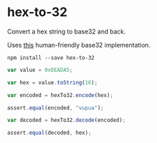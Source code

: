 # hex-to-32
Convert a hex string to base32 and back.

Uses [this](https://github.com/agnoster/base32-js) human-friendly base32 implementation.

```
npm install --save hex-to-32
```

```javascript
var value = 0xDEADA5;

var hex = value.toString(16);

var encoded = hexTo32.encode(hex);

assert.equal(encoded, "vupua");

var decoded = hexTo32.decode(encoded);

assert.equal(decoded, hex);
```